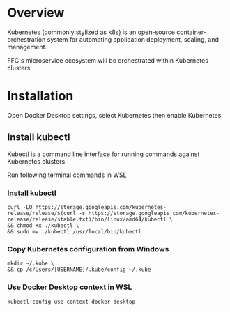 # Overview
Kubernetes (commonly stylized as k8s) is an open-source container-orchestration system for automating application deployment, scaling, and management.

FFC's microservice ecosystem will be orchestrated within Kubernetes clusters.

# Installation
Open Docker Desktop settings, select Kubernetes then enable Kubernetes.

## Install kubectl
Kubectl is a command line interface for running commands against Kubernetes clusters.

Run following terminal commands in WSL

### Install kubectl
```
curl -LO https://storage.googleapis.com/kubernetes-release/release/$(curl -s https://storage.googleapis.com/kubernetes-release/release/stable.txt)/bin/linux/amd64/kubectl \
&& chmod +x ./kubectl \
&& sudo mv ./kubectl /usr/local/bin/kubectl
```

### Copy Kubernetes configuration from Windows

```
mkdir ~/.kube \
&& cp /c/Users/[USERNAME]/.kube/config ~/.kube
```

### Use Docker Desktop context in WSL

`kubectl config use-context docker-desktop`
